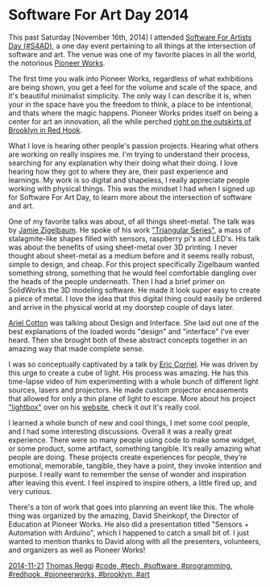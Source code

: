 # Software For Art Day 2014

This past Saturday [November 16th, 2014] I attended [Software For Artists Day (#S4AD)](softwareforartistsday.com), a one day event pertaining to all things at the intersection of software and art. The venue was one of my favorite places in all the world, the notorious [Pioneer Works](http://pioneerworks.org/). 

The first time you walk into Pioneer Works, regardless of what exhibitions are being shown, you get a feel for the volume and scale of the space, and it's beautiful minimalist simplicity. The only way I can describe it is, when your in the space have you the freedom to think, a place to be intentional, and thats where the magic happens. Pioneer Works prides itself on being a center for art an innovation, all the while perched [right on the outskirts of Brooklyn in Red Hook](https://www.google.com/maps/place/Pioneer+Works/@40.679158,-74.012228,17z/data=!3m1!4b1!4m2!3m1!1s0x89c25a8a1abfdfb9:0xc48631e0fdda4d1c).

What I love is hearing other people's passion projects. Hearing what others are working on really inspires me. I'm trying to understand their process, searching for any explanation why their doing what their doing. I love hearing how they got to where they are, their past experience and learnings. My work is so digital and shapeless, I really appreciate people working with physical things. This was the mindset I had when I signed up for Software For Art Day, to learn more about the intersection of software and art.

One of my favorite talks was about, of all things sheet-metal. The talk was by [Jamie Zigelbaum](https://twitter.com/jamiezigelbaum). He spoke of his work ["Triangular Series"](http://www.jamiezigelbaum.com/#/triangular-series/), a mass of stalagmite-like shapes filled with sensors, raspberry pi's and LED's. His talk was about the benefits of using sheet-metal over 3D printing. I never thought about sheet-metal as a medium before and it seems really robust, simple to design, and cheap. For this project specifically Zigelbaum wanted something strong, something that he would feel comfortable dangling over the heads of the people underneath. Then I had a brief primer on SolidWorks the 3D modeling software. He made it look super easy to create a piece of metal. I love the idea that this digital thing could easily be ordered and arrive in the physical world at my doorstep couple of days later.

[Ariel Cotton](https://twitter.com/ericcorriel) was talking about Design and Interface. She laid out one of the best explanations of the loaded words "design" and "interface" I've ever heard. Then she brought both of these abstract concepts together in an amazing way that made complete sense.

I was so conceptually captivated by a talk by [Eric Corriel](https://twitter.com/ericcorriel). He was driven by this urge to create a cube of light. His process was amazing. He has this time-lapse video of him experimenting with a whole bunch of different light sources, lasers and projectors. He made custom projector encasements that allowed for only a thin plane of light to escape. More about his project ["lightbox"](http://www.ericcorriel.com/art/lightbox/) over on his [website](http://www.ericcorriel.com), check it out it's really cool.

I learned a whole bunch of new and cool things, I met some cool people, and I had some interesting discussions. Overall it was a really great experience. There were so many people using code to make some widget, or some product, some artifact, something tangible. It’s really amazing what people are doing. These projects create experiences for people, they’re emotional, memorable, tangible, they have a point, they invoke intention and purpose. I really want to remember the sense of wonder and inspiration after leaving this event. I feel inspired to inspire others, a little fired up, and very curious.

There's a ton of work that goes into planning an event like this. The whole thing was organized by the amazing, David Sheinkopf, the Director of Education at Pioneer Works. He also did a presentation titled "Sensors + Automation with Arduino", which I happened to catch a small bit of. I just wanted to mention thanks to David along with all the presenters, volunteers, and organizers as well as Pioneer Works!

[2014-11-21](#date)
[Thomas Reggi](#author)
[#code, #tech, #software, #programming, #redhook, #pioneerworks, #brooklyn, #art](#tags)
